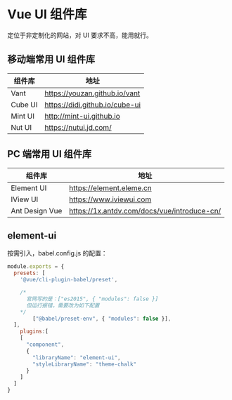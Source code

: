 # Vue UI 组件库

定位于非定制化的网站，对 UI 要求不高，能用就行。

## 移动端常用 UI 组件库

| 组件库 | 地址 |
| - | - |
| Vant | https://youzan.github.io/vant |
| Cube UI | https://didi.github.io/cube-ui |
| Mint UI | http://mint-ui.github.io |
| Nut UI | https://nutui.jd.com/ |

## PC 端常用 UI 组件库

| 组件库 | 地址 |
| - | - |
| Element UI | https://element.eleme.cn |
| IView UI | https://www.iviewui.com |
| Ant Design Vue | https://1x.antdv.com/docs/vue/introduce-cn/ |

## element-ui

按需引入，babel.config.js 的配置：

```javascript
module.exports = {
  presets: [
    '@vue/cli-plugin-babel/preset',

    /*  
      官网写的是：["es2015", { "modules": false }]
      但运行报错，需要改为如下配置
    */
		["@babel/preset-env", { "modules": false }],
  ],
	plugins:[
    [
      "component",
      {
        "libraryName": "element-ui",
        "styleLibraryName": "theme-chalk"
      }
    ]
  ]
}
```